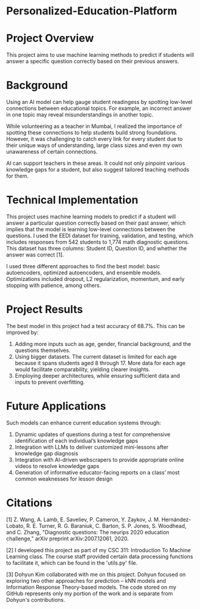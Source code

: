 # Personalized-Education-Platform

# Project Overview
This project aims to use machine learning methods to predict if students will answer a specific question correctly based on their previous answers.

# Background
Using an AI model can help gauge student readingess by spotting low-level connections between educational topics. For example, an incorrect answer in one topic may reveal misunderstandings in another topic.

While volunteering as a teacher in Mumbai, I realized the importance of spotting these connections to help students build strong foundations. However, it was challenging to catch every link for every student due to their unique ways of understanding, large class sizes and even my own unawareness of certain connections.

AI can support teachers in these areas. It could not only pinpoint various knowledge gaps for a student, but also suggest tailored teaching methods for them.

# Technical Implementation
This project uses machine learning models to predict if a student will answer a particular question correctly based on their past answer, which implies that the model is learning low-level connections between the questions. I used the EEDI dataset for training, validation, and testing, which includes responses from 542 students to 1,774 math diagnostic questions. This dataset has three columns: Student ID, Question ID, and whether the answer was correct [1].

I used three different approaches to find the best model: basic autoencoders, optimized autoencoders, and ensemble models. Optimizations included dropout, L2 regularization, momentum, and early stopping with patience, among others.

# Project Results
The best model in this project had a test accuracy of 68.7%. This can be improved by:

1. Adding more inputs such as age, gender, financial background, and the questions themselves.
2. Using bigger datasets. The current dataset is limited for each age because it spans students aged 8 through 17. More data for each age would facilitate comparability, yielding clearer insights.
3. Employing deeper architectures, while ensuring sufficient data and inputs to prevent overfitting.

# Future Applications
Such models can enhance current education systems through:

1. Dynamic updates of questions during a test for comprehensive identification of each individual’s knowledge gaps
2. Integration with LLMs to deliver customized mini-lessons after knowledge gap diagnosis
3. Integration with AI-driven webscrapers to provide appropriate online videos to resolve knowledge gaps
4. Generation of informative educator-facing reports on a class’ most common weaknesses for lesson design

# Citations
[1] Z. Wang, A. Lamb, E. Saveliev, P. Cameron, Y. Zaykov, J. M. Hernández-Lobato, R. E. Turner, R. G. Baraniuk, C. Barton, S. P. Jones, S. Woodhead, and C. Zhang, "Diagnostic questions: The neurips 2020 education challenge," arXiv preprint arXiv:2007.12061, 2020.

[2] I developed this project as part of my CSC 311: Introduction To Machine Learning class. The course staff provided certain data processing functions to facilitate it, which can be found in the 'utils.py' file.

[3] Dohyun Kim collaborated with me on this project. Dohyun focused on exploring two other approaches for prediction – kNN models and Information Response Theory-based models. The code stored on my GitHub represents only my portion of the work and is separate from Dohyun's contributions.
